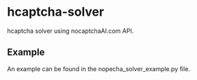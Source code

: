 # hcaptcha-solver
hcaptcha solver using nocaptchaAI.com API.

## Example
An example can be found in the nopecha_solver_example.py file.